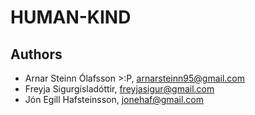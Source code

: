 # HUMAN-KIND

## Authors
- Arnar Steinn Ólafsson >:P, arnarsteinn95@gmail.com
- Freyja Sigurgísladóttir, freyjasigur@gmail.com
- Jón Egill Hafsteinsson, jonehaf@gmail.com
